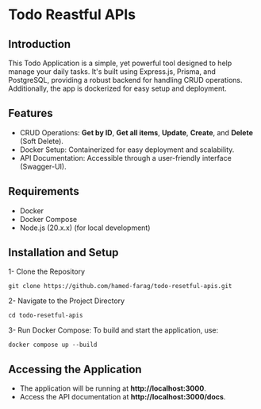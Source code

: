 # Todo Reastful APIs 

## Introduction
This Todo Application is a simple, yet powerful tool designed to help manage your daily tasks. It's built using Express.js, Prisma, and PostgreSQL, providing a robust backend for handling CRUD operations. Additionally, the app is dockerized for easy setup and deployment.

## Features
- CRUD Operations: **Get by ID**, **Get all items**, **Update**, **Create**, and **Delete** (Soft Delete).
- Docker Setup: Containerized for easy deployment and scalability.
- API Documentation: Accessible through a user-friendly interface (Swagger-UI).

## Requirements
- Docker
- Docker Compose
- Node.js (20.x.x) (for local development)

## Installation and Setup
1- Clone the Repository
```
git clone https://github.com/hamed-farag/todo-resetful-apis.git
```
2- Navigate to the Project Directory
```
cd todo-resetful-apis
```
3- Run Docker Compose:
To build and start the application, use:
```
docker compose up --build
```

## Accessing the Application
- The application will be running at **http://localhost:3000**.
- Access the API documentation at **http://localhost:3000/docs**.
